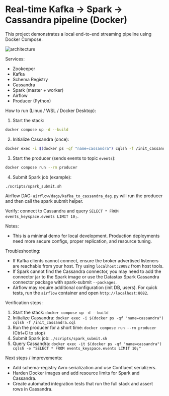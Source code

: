 # Real-time Kafka -> Spark -> Cassandra pipeline (Docker)

This project demonstrates a local end-to-end streaming pipeline using Docker Compose.

![architecture](assets/architecture.png)

Services:
- Zookeeper
- Kafka
- Schema Registry
- Cassandra
- Spark (master + worker)
- Airflow
- Producer (Python)

How to run (Linux / WSL / Docker Desktop):

1. Start the stack:

```bash
docker compose up -d --build
```

2. Initialize Cassandra (once):

```bash
docker exec -i $(docker ps -qf "name=cassandra") cqlsh -f /init_cassandra.cql
```

3. Start the producer (sends events to topic `events`):

```bash
docker compose run --rm producer
```

4. Submit Spark job (example):

```bash
./scripts/spark_submit.sh
```

Airflow DAG: `airflow/dags/kafka_to_cassandra_dag.py` will run the producer and then call the spark submit helper.

Verify: connect to Cassandra and query `SELECT * FROM events_keyspace.events LIMIT 10;`.

Notes:
- This is a minimal demo for local development. Production deployments need more secure configs, proper replication, and resource tuning.

Troubleshooting:
- If Kafka clients cannot connect, ensure the broker advertised listeners are reachable from your host. Try using `localhost:29092` from host tools.
- If Spark cannot find the Cassandra connector, you may need to add the connector jar to the Spark image or use the Datastax Spark Cassandra connector package with spark-submit `--packages`.
- Airflow may require additional configuration (init DB, users). For quick tests, run the `airflow` container and open `http://localhost:8082`.

Verification steps:
1. Start the stack: `docker compose up -d --build`
2. Initialize Cassandra: `docker exec -i $(docker ps -qf "name=cassandra") cqlsh -f /init_cassandra.cql`
3. Run the producer for a short time: `docker compose run --rm producer` (Ctrl+C to stop)
4. Submit Spark job: `./scripts/spark_submit.sh`
5. Query Cassandra: `docker exec -it $(docker ps -qf "name=cassandra") cqlsh -e "SELECT * FROM events_keyspace.events LIMIT 10;"`

Next steps / improvements:
- Add schema-registry Avro serialization and use Confluent serializers.
- Harden Docker images and add resource limits for Spark and Cassandra.
- Create automated integration tests that run the full stack and assert rows in Cassandra.
